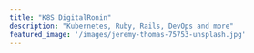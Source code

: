 ```yaml
---
title: "K8S DigitalRonin"
description: "Kubernetes, Ruby, Rails, DevOps and more"
featured_image: '/images/jeremy-thomas-75753-unsplash.jpg'
---
```

